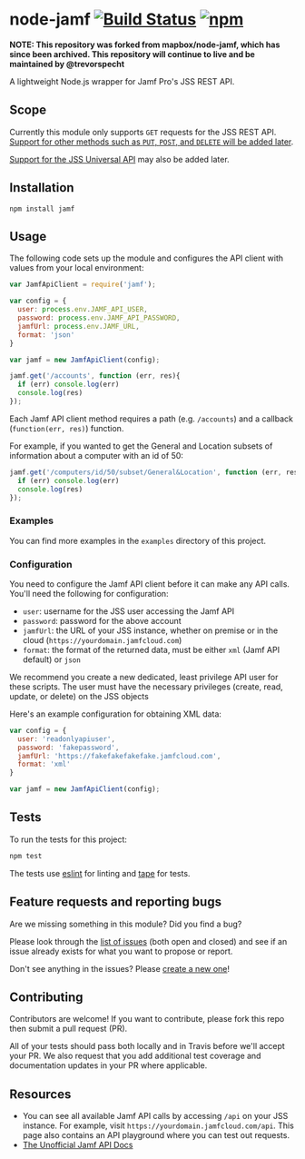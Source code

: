 # node-jamf [![Build Status](https://travis-ci.org/mapbox/node-jamf.svg?branch=master)](https://travis-ci.org/mapbox/node-jamf) [![npm](https://img.shields.io/npm/v/jamf.svg)](https://www.npmjs.com/package/jamf)

**NOTE: This repository was forked from mapbox/node-jamf, which has since been archived. This repository will continue to live and be maintained by @trevorspecht**

A lightweight Node.js wrapper for Jamf Pro's JSS REST API.

## Scope

Currently this module only supports `GET` requests for the JSS REST API. [Support for other methods such as `PUT`, `POST`, and `DELETE` will be added later](https://github.com/mapbox/node-jamf/issues/6).

[Support for the JSS Universal API](https://github.com/mapbox/node-jamf/issues/5) may also be added later.

## Installation 

`npm install jamf`

## Usage

The following code sets up the module and configures the API client with values from your local environment:

```js
var JamfApiClient = require('jamf');

var config = {
  user: process.env.JAMF_API_USER,
  password: process.env.JAMF_API_PASSWORD,
  jamfUrl: process.env.JAMF_URL,
  format: 'json'
}

var jamf = new JamfApiClient(config);

jamf.get('/accounts', function (err, res){
  if (err) console.log(err)
  console.log(res)
});
```

Each Jamf API client method requires a path (e.g. `/accounts`) and a callback (`function(err, res)`) function.

For example, if you wanted to get the General and Location subsets of information about a computer with an id of 50:

```js
jamf.get('/computers/id/50/subset/General&Location', function (err, res){
  if (err) console.log(err)
  console.log(res)
});
```

### Examples

You can find more examples in the `examples` directory of this project.

### Configuration

You need to configure the Jamf API client before it can make any API calls. You'll need the following for configuration:

* `user`: username for the JSS user accessing the Jamf API
* `password`: password for the above account
* `jamfUrl`: the URL of your JSS instance, whether on premise or in the cloud (`https://yourdomain.jamfcloud.com`)
* `format`: the format of the returned data, must be either `xml` (Jamf API default) or `json`

We recommend you create a new dedicated, least privilege API user for these scripts. The user must have the necessary privileges (create, read, update, or delete) on the JSS objects

Here's an example configuration for obtaining XML data:

```js
var config = {
  user: 'readonlyapiuser',
  password: 'fakepassword',
  jamfUrl: 'https://fakefakefakefake.jamfcloud.com',
  format: 'xml'
}

var jamf = new JamfApiClient(config);
```

## Tests

To run the tests for this project:

```js
npm test
```

The tests use [eslint](http://eslint.org/) for linting and [tape](https://github.com/substack/tape) for tests.

## Feature requests and reporting bugs

Are we missing something in this module? Did you find a bug?

Please look through the [list of issues](https://github.com/mapbox/node-jamf/issues?utf8=%E2%9C%93&q=is%3Aissue) (both open and closed) and see if an issue already exists for what you want to propose or report.

Don't see anything in the issues? Please [create a new one](https://github.com/mapbox/node-jamf/issues/new)!

## Contributing

Contributors are welcome! If you want to contribute, please fork this repo then submit a pull request (PR).

All of your tests should pass both locally and in Travis before we'll accept your PR. We also request that you add additional test coverage and documentation updates in your PR where applicable.

## Resources

* You can see all available Jamf API calls by accessing `/api` on your JSS instance. For example, visit `https://yourdomain.jamfcloud.com/api`. This page also contains an API playground where you can test out requests.
* [The Unofficial Jamf API Docs](https://unofficial-jss-api-docs.atlassian.net/wiki)
